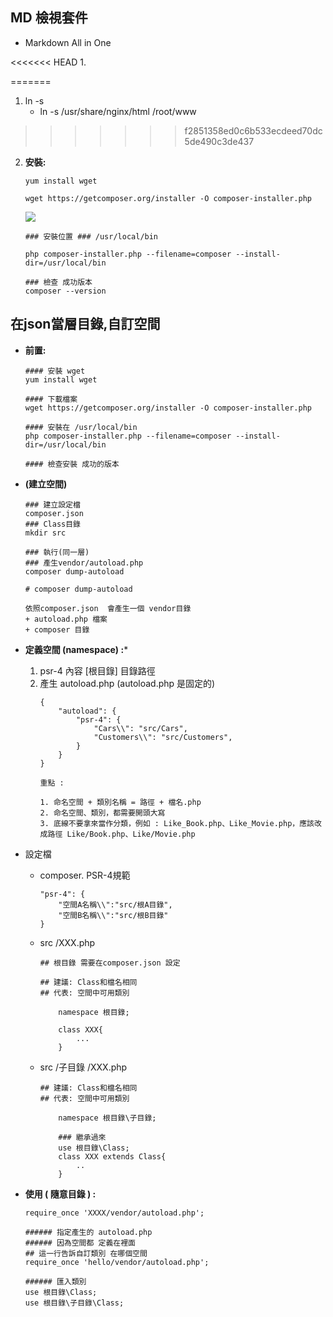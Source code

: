 ## MD 檢視套件
+ Markdown All in One

 
<<<<<<< HEAD
1.  

=======
1.  ln -s
    + ln -s  /usr/share/nginx/html /root/www
>>>>>>> f2851358ed0c6b533ecdeed70dc5de490c3de437


2. **安裝:** 
    ```
    yum install wget
    
    wget https://getcomposer.org/installer -O composer-installer.php
    ```
    ![](https://i.imgur.com/h7VM6IE.png)
    ```
    ### 安裝位置 ### /usr/local/bin 
    
    php composer-installer.php --filename=composer --install-dir=/usr/local/bin
    ```
    ```
    ### 檢查 成功版本
    composer --version
    ```

## 在json當層目錄,自訂空間
+ **前置:**
    ```
    #### 安裝 wget
    yum install wget

    #### 下載檔案
    wget https://getcomposer.org/installer -O composer-installer.php

    #### 安裝在 /usr/local/bin
    php composer-installer.php --filename=composer --install-dir=/usr/local/bin

    #### 檢查安裝 成功的版本
    
    ```
+ **(建立空間)**
    ```
    ### 建立設定檔
    composer.json
    ### Class目錄
    mkdir src

    ### 執行(同一層) 
    ### 產生vendor/autoload.php
    composer dump-autoload
    ```
        
    ```
    # composer dump-autoload
    ```

    ```
    依照composer.json  會產生一個 vendor目錄
    + autoload.php 檔案
    + composer 目錄
    ```
+ **定義空間 (namespace) :***
  1. psr-4 內容 [根目錄] 目錄路徑
  2. 產生 autoload.php (autoload.php 是固定的)
        ```
        {
            "autoload": {
                "psr-4": {
                    "Cars\\": "src/Cars",
                    "Customers\\": "src/Customers",
                }
            }
        }
        ```                                 
        ```
        重點 :

        1. 命名空間 + 類別名稱 = 路徑 + 檔名.php
        2. 命名空間、類別，都需要開頭大寫
        3. 底線不要拿來當作分類，例如 : Like_Book.php、Like_Movie.php，應該改成路徑 Like/Book.php、Like/Movie.php
        ```        
   
+ 設定檔
    + composer. PSR-4規範
        ```
        "psr-4": {
            "空間A名稱\\":"src/根A目錄",
            "空間B名稱\\":"src/根B目錄"
        }
        ```
    + src /XXX.php
        ```
        ## 根目錄 需要在composer.json 設定
        ```
        ```
        ## 建議: Class和檔名相同
        ## 代表: 空間中可用類別

            namespace 根目錄;

            class XXX{
                ...
            }
        ```
    + src /子目錄 /XXX.php
        ```        
        ## 建議: Class和檔名相同
        ## 代表: 空間中可用類別

            namespace 根目錄\子目錄;
            
            ### 繼承過來
            use 根目錄\Class;
            class XXX extends Class{
                ..
            }
        ```
+ **使用 ( 隨意目錄 ) :**
    ```
    require_once 'XXXX/vendor/autoload.php';
    ```   
    ```
    ###### 指定產生的 autoload.php
    ###### 因為空間都 定義在裡面 
    ## 這一行告訴自訂類別 在哪個空間
    require_once 'hello/vendor/autoload.php';

    ###### 匯入類別
    use 根目錄\Class;
    use 根目錄\子目錄\Class;
    ```





